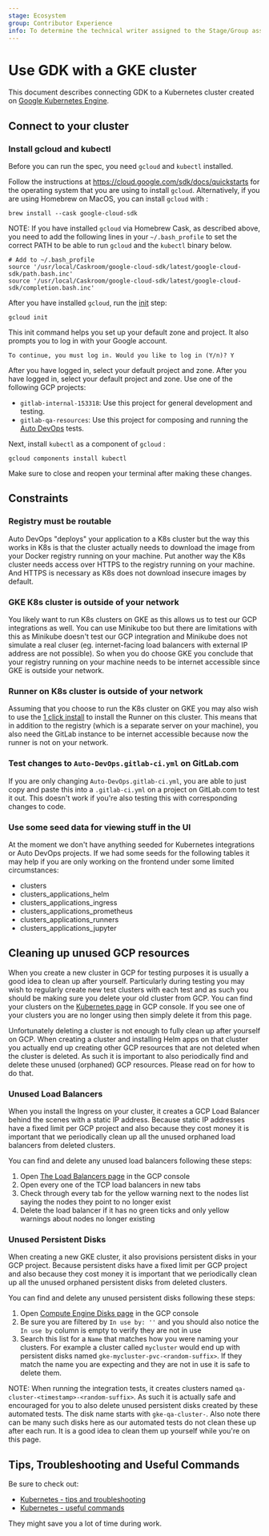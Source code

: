 ```yaml
---
stage: Ecosystem
group: Contributor Experience
info: To determine the technical writer assigned to the Stage/Group associated with this page, see https://about.gitlab.com/handbook/engineering/ux/technical-writing/#assignments
---
```


# Use GDK with a GKE cluster

This document describes connecting GDK to a Kubernetes cluster created on
[Google Kubernetes Engine](https://cloud.google.com/kubernetes-engine).

## Connect to your cluster

### Install gcloud and kubectl

Before you can run the spec, you need `gcloud` and `kubectl` installed.

Follow the instructions at <https://cloud.google.com/sdk/docs/quickstarts>
for the operating system that you are using to install `gcloud`.
Alternatively, if you are using Homebrew on MacOS, you can install
`gcloud` with :

```shell
brew install --cask google-cloud-sdk
```

NOTE:
If you have installed `gcloud` via Homebrew Cask, as described
above, you need to add the following lines in your `~/.bash_profile`
to set the correct PATH to be able to run `gcloud` and the `kubectl` binary below.

```shell
# Add to ~/.bash_profile
source '/usr/local/Caskroom/google-cloud-sdk/latest/google-cloud-sdk/path.bash.inc'
source '/usr/local/Caskroom/google-cloud-sdk/latest/google-cloud-sdk/completion.bash.inc'
```

After you have installed `gcloud`, run the
[init](https://cloud.google.com/sdk/docs/quickstart-macos#initialize_the_sdk) step:

```shell
gcloud init
```

This init command helps you set up your default zone and project. It also prompts you to log in with
your Google account.

```plaintext
To continue, you must log in. Would you like to log in (Y/n)? Y
```

After you have logged in, select your default project and zone.
After you have logged in, select your default project and zone. Use one of the following GCP projects:

- `gitlab-internal-153318`: Use this project for general development and testing.
- `gitlab-qa-resources`: Use this project for composing and running the [Auto DevOps](https://gitlab.com/gitlab-org/gitlab/-/tree/master/qa/qa/specs/features/browser_ui/7_configure/auto_devops) tests.

Next, install `kubectl` as a component of `gcloud` :

```shell
gcloud components install kubectl
```

Make sure to close and reopen your terminal after making these changes.

## Constraints

### Registry must be routable

Auto DevOps "deploys" your application to a K8s cluster but the way
this works in K8s is that the cluster actually needs to
download the image from your Docker registry running on your machine. Put
another way the K8s cluster needs access over HTTPS to the registry running
on your machine. And HTTPS is necessary as K8s does not download insecure images
by default.

### GKE K8s cluster is outside of your network

You likely want to run K8s clusters on GKE as this allows us to test our
GCP integrations as well. You can use Minikube too but there are limitations
with this as Minikube doesn't test our GCP integration and Minikube does not
simulate a real cluser (eg. internet-facing load balancers with external IP
address are not possible). So when you do choose GKE you conclude that your
registry running on your machine needs to be internet accessible since GKE
is outside your network.

### Runner on K8s cluster is outside of your network

Assuming that you choose to run the K8s cluster on GKE you may also wish to use
the [1 click
install](https://docs.gitlab.com/ee/user/project/clusters/#installing-applications)
to install the Runner on this cluster. This means that in addition to the
registry (which is a separate server on your machine), you also need the
GitLab instance to be internet accessible because now the runner is not on your
network.

### Test changes to `Auto-DevOps.gitlab-ci.yml` on GitLab.com

If you are only changing `Auto-DevOps.gitlab-ci.yml`, you are
able to just copy and paste this into a `.gitlab-ci.yml` on a project on
GitLab.com to test it out. This doesn't work if you're also testing this
with corresponding changes to code.

### Use some seed data for viewing stuff in the UI

At the moment we don't have anything seeded for Kubernetes integrations
or Auto DevOps projects. If we had some seeds for the following tables it
may help if you are only working on the frontend under some limited
circumstances:

- clusters
- clusters_applications_helm
- clusters_applications_ingress
- clusters_applications_prometheus
- clusters_applications_runners
- clusters_applications_jupyter

## Cleaning up unused GCP resources

When you create a new cluster in GCP for testing purposes it is usually a good
idea to clean up after yourself. Particularly during testing you may wish to
regularly create new test clusters with each test and as such you should be
making sure you delete your old cluster from GCP. You can find your clusters on
the [Kubernetes page](https://console.cloud.google.com/kubernetes/list) in GCP
console. If you see one of your clusters you are no longer using then simply
delete it from this page.

Unfortunately deleting a cluster is not enough to fully clean up after yourself
on GCP. When creating a cluster and installing Helm apps on that cluster you
actually end up creating other GCP resources that are not deleted when the
cluster is deleted. As such it is important to also periodically find and
delete these unused (orphaned) GCP resources. Please read on for how to do
that.

### Unused Load Balancers

When you install the Ingress on your cluster, it creates a GCP Load Balancer
behind the scenes with a static IP address. Because static IP addresses have a
fixed limit per GCP project and also because they cost money it is important
that we periodically clean up all the unused orphaned load balancers from
deleted clusters.

You can find and delete any unused load balancers following these steps:

1. Open [The Load Balancers
  page](https://console.cloud.google.com/net-services/loadbalancing/loadBalancers/list?filter=%255B%257B_22k_22_3A_22Protocol_22_2C_22t_22_3A10_2C_22v_22_3A_22_5C_22TCP_5C_22_22%257D%255D)
  in the GCP console
1. Open every one of the TCP load balancers in new tabs
1. Check through every tab for the yellow warning next to the nodes list saying
  the nodes they point to no longer exist
1. Delete the load balancer if it has no green ticks and only yellow warnings
  about nodes no longer existing

### Unused Persistent Disks

When creating a new GKE cluster, it also provisions persistent disks in your
GCP project. Because persistent disks have a fixed limit per GCP project and
also because they cost money it is important that we periodically clean up all
the unused orphaned persistent disks from deleted clusters.

You can find and delete any unused persistent disks following these steps:

1. Open [Compute Engine Disks page](https://console.cloud.google.com/compute/disks?diskssize=200&disksquery=%255B%257B_22k_22_3A_22userNames_22_2C_22t_22_3A10_2C_22v_22_3A_22_5C_22%27%27_5C_22_22%257D%255D)
  in the GCP console
1. Be sure you are filtered by `In use by: ''` and you should also notice the
  `In use by` column is empty to verify they are not in use
1. Search this list for a `Name` that matches how you were naming your
  clusters. For example a cluster called `mycluster` would end up with
  persistent disks named `gke-mycluster-pvc-<random-suffix>`. If they match
  the name you are expecting and they are not in use it is safe to delete
  them.

NOTE:
When running the integration tests, it creates clusters named
`qa-cluster-<timestamp>-<random-suffix>`. As such it is
actually safe and encouraged for you to also delete unused persistent disks
created by these automated tests. The disk name starts with
`gke-qa-cluster-`. Also note there can be many such disks here as our
automated tests do not clean these up after each run. It is a good idea to
clean them up yourself while you're on this page.

## Tips, Troubleshooting and Useful Commands

Be sure to check out:

- [Kubernetes - tips and troubleshooting](tips_and_troubleshooting.md)
- [Kubernetes - useful commands](useful_commands.md)

They might save you a lot of time during work.
